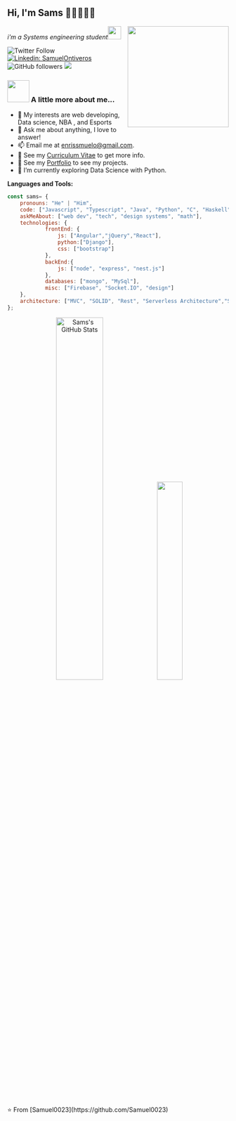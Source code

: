## Hi, I'm Sams 👋🏾👨🏽‍💻

<img align='right' src="https://media.giphy.com/media/VFMUIM4v1jpIf2zex7/giphy.gif" width="230">
<p><em>i'm a Systems engineering student<img src="https://media.giphy.com/media/WUlplcMpOCEmTGBtBW/giphy.gif" width="30"> 
</em></p>

![Twitter Follow](https://img.shields.io/twitter/follow/EnriqueVeizaga?label=Follow)
[![Linkedin: SamuelOntiveros](https://img.shields.io/badge/-Samuel-blue?style=flat-square&logo=Linkedin&logoColor=white&link=https://www.linkedin.com/in/samuelOnti/)](https://www.linkedin.com/in/samuelOnti/)
![GitHub followers](https://img.shields.io/github/followers/Samuel0023?label=Follow&style=social)
![](https://visitor-badge.glitch.me/badge?page_id=Samuel0023.Samuel0023)
### <img src="https://media.giphy.com/media/0TtX2qqpxp3pIafzio/giphy.gif" width="50"> A little more about me...  


- 🤔 My interests are web developing, Data science, NBA , and Esports
- 💬 Ask me about anything, I love to answer!
- 📫 Email me at [enrissmuelo@gmail.com](mailto:enrissmuelo@gmail.com).
- 📝 See my [Curriculum Vitae](https://drive.google.com/file/d/18EsmrqZ0aa3nmgef0w6hMnXgfLHxAx-f/view?usp=sharing) to get more info.
- 🔭 See my [Portfolio](https://portfolio-samuel0023.vercel.app) to see my projects.
- 🌱 I’m currently exploring Data Science with Python. 

**Languages and Tools:**  
```javascript
const sams= {
    pronouns: "He" | "Him",
    code: ["Javascript", "Typescript", "Java", "Python", "C", "Haskell"],
    askMeAbout: ["web dev", "tech", "design systems", "math"],
    technologies: {
            frontEnd: {
                js: ["Angular","jQuery","React"],
                python:["Django"],
                css: ["bootstrap"]
            },
            backEnd:{
                js: ["node", "express", "nest.js"]
            },
            databases: ["mongo", "MySql"],
            misc: ["Firebase", "Socket.IO", "design"]
    },
    architecture: ["MVC", "SOLID", "Rest", "Serverless Architecture","Single Page Aplication"],
};
```
<!--
**Samuel0023/Samuel0023** is a ✨ _special_ ✨ repository because its `README.md` (this file) appears on your GitHub profile.

Here are some ideas to get you started:

- 🔭 I’m currently working on ...
- 🌱 I’m currently learning ...
- 👯 I’m looking to collaborate on ...
- 🤔 I’m looking for help with ...
- 💬 Ask me about ...
- 📫 How to reach me: ...
- 😄 Pronouns: ...
- ⚡ Fun fact: ...
-->

<div align = "center">
    <img width="46%" src="https://github-readme-stats.vercel.app/api?username=Samuel0023&include_all_commits=true&show_icons=true&count_private=true&theme=shades-of-purple&icon_color=fad000" alt="Sams's GitHub Stats">
    <img width="34%"src="https://github-readme-stats.vercel.app/api/top-langs/?username=Samuel0023&layout=compact&langs_count=8&theme=shades-of-purple&icon_color=fad000"/>
</div>
⭐️ From [Samuel0023](https://github.com/Samuel0023)
